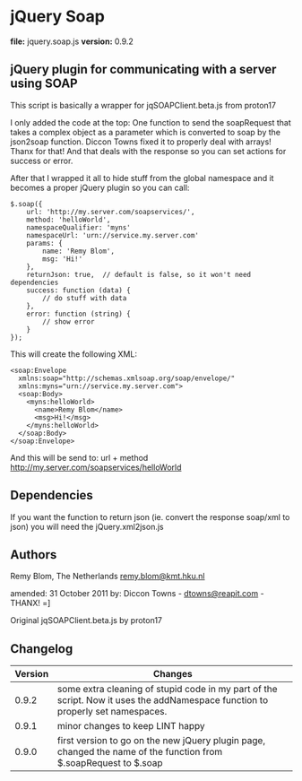 jQuery Soap
===========
**file:** jquery.soap.js
**version:** 0.9.2

jQuery plugin for communicating with a server using SOAP
--------------------------------------------------------

This script is basically a wrapper for jqSOAPClient.beta.js from proton17

I only added the code at the top:
One function to send the soapRequest that takes a complex object as a parameter
which is converted to soap by the json2soap function.
Diccon Towns fixed it to properly deal with arrays! Thanx for that!
And that deals with the response so you can set actions for success or error.

After that I wrapped it all to hide stuff from the global namespace
and it becomes a proper jQuery plugin so you can call:

	$.soap({
		url: 'http://my.server.com/soapservices/',
		method: 'helloWorld',
		namespaceQualifier: 'myns'
		namespaceUrl: 'urn://service.my.server.com'
		params: {
			name: 'Remy Blom',
			msg: 'Hi!'
		},
		returnJson: true,  // default is false, so it won't need dependencies
		success: function (data) {
			// do stuff with data
		},
		error: function (string) {
			// show error
		}
	});

This will create the following XML:

	<soap:Envelope
	  xmlns:soap="http://schemas.xmlsoap.org/soap/envelope/"
	  xmlns:myns="urn://service.my.server.com">
	  <soap:Body>
	    <myns:helloWorld>
	      <name>Remy Blom</name>
	      <msg>Hi!</msg>
	    </myns:helloWorld>
	  </soap:Body>
	</soap:Envelope>

And this will be send to: url + method
http://my.server.com/soapservices/helloWorld

Dependencies
-----------
If you want the function to return json
(ie. convert the response soap/xml to json)
you will need the jQuery.xml2json.js


Authors
-------
Remy Blom,
The Netherlands
remy.blom@kmt.hku.nl

amended: 31 October 2011
by: Diccon Towns - dtowns@reapit.com - THANX! =]

Original jqSOAPClient.beta.js by proton17

Changelog
---------
Version | Changes
--- | ---
0.9.2 | some extra cleaning of stupid code in my part of the script. Now it uses the addNamespace function to properly set namespaces.
0.9.1 | minor changes to keep LINT happy
0.9.0 | first version to go on the new jQuery plugin page, changed the name of the function from $.soapRequest to $.soap